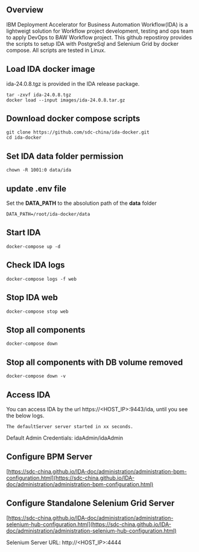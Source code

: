 ## Overview
IBM Deployment Accelerator for Business Automation Workflow(IDA) is a lightweigt solution for Workflow project development, testing and ops team to apply DevOps to BAW Workflow project. This github repostiroy provides the scripts to setup IDA with PostgreSql and Selenium Grid by docker compose. All scripts are tested in Linux.

## Load IDA docker image
ida-24.0.8.tgz is provided in the IDA release package.
```
tar -zxvf ida-24.0.8.tgz
docker load --input images/ida-24.0.8.tar.gz
```

## Download docker compose scripts
```
git clone https://github.com/sdc-china/ida-docker.git
cd ida-docker
```

## Set IDA data folder permission
```
chown -R 1001:0 data/ida
```

## update .env file
Set the **DATA_PATH** to the absolution path of the **data** folder

```
DATA_PATH=/root/ida-docker/data
```

## Start IDA
```
docker-compose up -d
```

## Check IDA logs
```
docker-compose logs -f web
```

## Stop IDA web
```
docker-compose stop web
```

## Stop all components
```
docker-compose down
```

## Stop all components with DB volume removed
```
docker-compose down -v
```

## Access IDA
You can access IDA by the url https://<HOST_IP>:9443/ida, until you see the below logs.

```
The defaultServer server started in xx seconds.
```

Default Admin Credentials: idaAdmin/idaAdmin

## Configure BPM Server
[https://sdc-china.github.io/IDA-doc/administration/administration-bpm-configuration.html](https://sdc-china.github.io/IDA-doc/administration/administration-bpm-configuration.html)

## Configure Standalone Selenium Grid Server
[https://sdc-china.github.io/IDA-doc/administration/administration-selenium-hub-configuration.html](https://sdc-china.github.io/IDA-doc/administration/administration-selenium-hub-configuration.html)

Selenium Server URL: http://<HOST_IP>:4444
